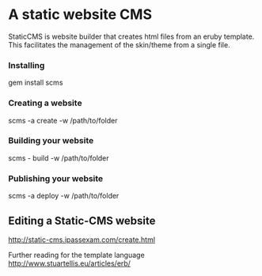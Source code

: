 A static website CMS
====================

StaticCMS is website builder that creates html files from an eruby template.  
This facilitates the management of the skin/theme from a single file.

### Installing 

gem install scms

### Creating a website 

scms -a create -w /path/to/folder

### Building your website 

scms - build -w /path/to/folder

### Publishing your website 

scms -a deploy -w /path/to/folder


Editing a Static-CMS website
----------------------------

http://static-cms.ipassexam.com/create.html

Further reading for the template language
http://www.stuartellis.eu/articles/erb/
